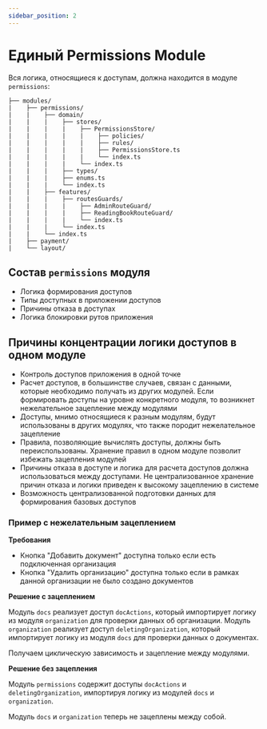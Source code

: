 ```yaml
---
sidebar_position: 2
---
```


# Единый Permissions Module

Вся логика, относящиеся к доступам, должна находится в модуле `permissions`:

```
├── modules/
|    ├── permissions/
|    |    ├── domain/
|    |    |    ├── stores/
|    |    |    |    ├── PermissionsStore/
|    |    |    |    |    ├── policies/
|    |    |    |    |    ├── rules/
|    |    |    |    |    ├── PermissionsStore.ts
|    |    |    |    |    └── index.ts
|    |    |    |    └── index.ts
|    |    |    ├── types/
|    |    |    ├── enums.ts
|    |    |    └── index.ts
|    |    ├── features/
|    |    |    ├── routesGuards/
|    |    |    |    ├── AdminRouteGuard/
|    |    |    |    ├── ReadingBookRouteGuard/
|    |    |    |    └── index.ts
|    |    |    └── index.ts
|    |    └── index.ts
|    ├── payment/
|    └── layout/
```

## Состав `permissions` модуля

- Логика формирования доступов
- Типы доступных в приложении доступов
- Причины отказа в доступах
- Логика блокировки рутов приложения

## Причины концентрации логики доступов в одном модуле

- Контроль доступов приложения в одной точке
- Расчет доступов, в большинстве случаев, связан с данными, которые необходимо получать из других модулей.
Если формировать доступы на уровне конкретного модуля, то возникнет нежелательное зацепление между модулями
- Доступы, мнимо относящиеся к разным модулям, будут использованы в других модулях, что также породит нежелательное зацепление
- Правила, позволяющие вычислять доступы, должны быть переиспользованы. Хранение правил в одном модуле позволит избежать зацепления модулей
- Причины отказа в доступе и логика для расчета доступов должна использоваться между доступами. Не централизованное хранение причин отказа и логики приведен к высокому зацеплению в системе
- Возможность централизованной подготовки данных для формирования базовых доступов

### Пример с нежелательным зацеплением

**Требования**

- Кнопка "Добавить документ" доступна только если есть подключенная организация
- Кнопка "Удалить организацию" доступна только если в рамках данной организации не было создано документов

**Решение с зацеплением**

Модуль `docs` реализует доступ `docActions`, который импортирует логику из модуля `organization` для проверки данных об организации.
Модуль `organization` реализует доступ `deletingOrganization`, который импортирует логику из модуля `docs` для проверки данных о документах.

Получаем циклическую зависимость и зацепление между модулями.

**Решение без зацепления**

Модуль `permissions` содержит доступы `docActions` и `deletingOrganization`, импортируя логику из модулей `docs` и `organization`.

Модуль `docs` и `organization` теперь не зацеплены между собой.

